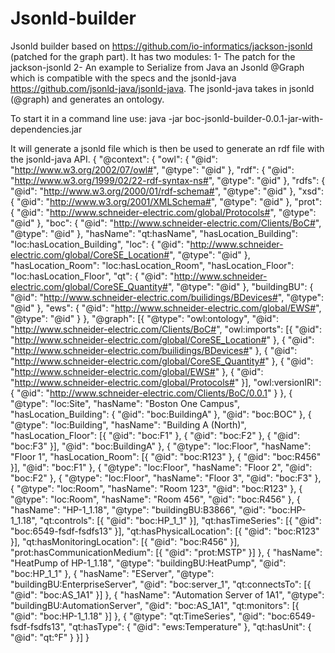 # Jsonld-builder
Jsonld builder based on https://github.com/io-informatics/jackson-jsonld (patched for the graph part).
It has two modules:
1- The patch for the jackson-jsonld
2- An example to Serialize from Java an Jsonld @Graph which is compatible with the specs and the jsonld-java https://github.com/jsonld-java/jsonld-java.
The jsonld-java takes in jsonld (@graph) and generates an ontology.

To start it in a command line use: java -jar boc-jsonld-builder-0.0.1-jar-with-dependencies.jar

It will generate a jsonld file which is then be used to generate an rdf file with the jsonld-java API.
{
	"@context": {
		"owl": {
			"@id": "http://www.w3.org/2002/07/owl#",
			"@type": "@id"
		},
		"rdf": {
			"@id": "http://www.w3.org/1999/02/22-rdf-syntax-ns#",
			"@type": "@id"
		},
		"rdfs": {
			"@id": "http://www.w3.org/2000/01/rdf-schema#",
			"@type": "@id"
		},
		"xsd": {
			"@id": "http://www.w3.org/2001/XMLSchema#",
			"@type": "@id"
		},
		"prot": {
			"@id": "http://www.schneider-electric.com/global/Protocols#",
			"@type": "@id"
		},
		"boc": {
			"@id": "http://www.schneider-electric.com/Clients/BoC#",
			"@type": "@id"
		},
		"hasName": "qt:hasName",
		"hasLocation_Building": "loc:hasLocation_Building",
		"loc": {
			"@id": "http://www.schneider-electric.com/global/CoreSE_Location#",
			"@type": "@id"
		},
		"hasLocation_Room": "loc:hasLocation_Room",
		"hasLocation_Floor": "loc:hasLocation_Floor",
		"qt": {
			"@id": "http://www.schneider-electric.com/global/CoreSE_Quantity#",
			"@type": "@id"
		},
		"buildingBU": {
			"@id": "http://www.schneider-electric.com/builidings/BDevices#",
			"@type": "@id"
		},
		"ews": {
			"@id": "http://www.schneider-electric.com/global/EWS#",
			"@type": "@id"
		}
	},
	"@graph": [{
		"@type": "owl:ontology",
		"@id": "http://www.schneider-electric.com/Clients/BoC#",
		"owl:imports": [{
			"@id": "http://www.schneider-electric.com/global/CoreSE_Location#"
		},
		{
			"@id": "http://www.schneider-electric.com/builidings/BDevices#"
		},
		{
			"@id": "http://www.schneider-electric.com/global/CoreSE_Quantity#"
		},
		{
			"@id": "http://www.schneider-electric.com/global/EWS#"
		},
		{
			"@id": "http://www.schneider-electric.com/global/Protocols#"
		}],
		"owl:versionIRI": {
			"@id": "http://www.schneider-electric.com/Clients/BoC/0.0.1"
		}
	},
	{
		"@type": "loc:Site",
		"hasName": "Boston One Campus",
		"hasLocation_Building": {
			"@id": "boc:BuildingA"
		},
		"@id": "boc:BOC"
	},
	{
		"@type": "loc:Building",
		"hasName": "Building A (North)",
		"hasLocation_Floor": [{
			"@id": "boc:F1"
		},
		{
			"@id": "boc:F2"
		},
		{
			"@id": "boc:F3"
		}],
		"@id": "boc:BuildingA"
	},
	{
		"@type": "loc:Floor",
		"hasName": "Floor 1",
		"hasLocation_Room": [{
			"@id": "boc:R123"
		},
		{
			"@id": "boc:R456"
		}],
		"@id": "boc:F1"
	},
	{
		"@type": "loc:Floor",
		"hasName": "Floor 2",
		"@id": "boc:F2"
	},
	{
		"@type": "loc:Floor",
		"hasName": "Floor 3",
		"@id": "boc:F3"
	},
	{
		"@type": "loc:Room",
		"hasName": "Room 123",
		"@id": "boc:R123"
	},
	{
		"@type": "loc:Room",
		"hasName": "Room 456",
		"@id": "boc:R456"
	},
	{
		"hasName": "HP-1_1.18",
		"@type": "buildingBU:B3866",
		"@id": "boc:HP-1_1.18",
		"qt:controls": [{
			"@id": "boc:HP_1_1"
		}],
		"qt:hasTimeSeries": [{
			"@id": "boc:6549-fsdf-fsdfs13"
		}],
		"qt:hasPhysicalLocation": [{
			"@id": "boc:R123"
		}],
		"qt:hasMonitoringLocation": [{
			"@id": "boc:R456"
		}],
		"prot:hasCommunicationMedium": [{
			"@id": "prot:MSTP"
		}]
	},
	{
		"hasName": "HeatPump of HP-1_1.18",
		"@type": "buildingBU:HeatPump",
		"@id": "boc:HP_1_1"
	},
	{
		"hasName": "EServer",
		"@type": "buildingBU:EnterpriseServer",
		"@id": "boc:server_1",
		"qt:connectsTo": [{
			"@id": "boc:AS_1A1"
		}]
	},
	{
		"hasName": "Automation Server of 1A1",
		"@type": "buildingBU:AutomationServer",
		"@id": "boc:AS_1A1",
		"qt:monitors": [{
			"@id": "boc:HP-1_1.18"
		}]
	},
	{
		"@type": "qt:TimeSeries",
		"@id": "boc:6549-fsdf-fsdfs13",
		"qt:hasType": {
			"@id": "ews:Temperature"
		},
		"qt:hasUnit": {
			"@id": "qt:°F"
		}
	}]
}
